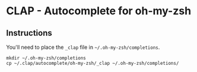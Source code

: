 # CLAP - Autocomplete for oh-my-zsh

## Instructions

You'll need to place the `_clap` file in  `~/.oh-my-zsh/completions`.
```
mkdir ~/.oh-my-zsh/completions
cp ~/.clap/autocomplete/oh-my-zsh/_clap ~/.oh-my-zsh/completions/
```
